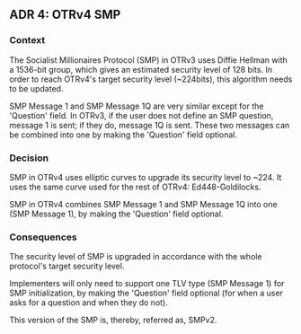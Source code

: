 ## ADR 4: OTRv4 SMP

### Context

The Socialist Millionaires Protocol (SMP) in OTRv3 uses Diffie Hellman with a
1536-bit group, which gives an estimated security level of 128 bits. In order to
reach OTRv4's target security level (~224bits), this algorithm needs to be
updated.

SMP Message 1 and SMP Message 1Q are very similar except for the 'Question'
field. In OTRv3, if the user does not define an SMP question, message 1 is
sent; if they do, message 1Q is sent. These two messages can be combined into
one by making the 'Question' field optional.

### Decision

SMP in OTRv4 uses elliptic curves to upgrade its security level to ~224. It uses
the same curve used for the rest of OTRv4: Ed448-Goldilocks.

SMP in OTRv4 combines SMP Message 1 and SMP Message 1Q into one (SMP Message 1),
by making the 'Question' field optional.

### Consequences

The security level of SMP is upgraded in accordance with the whole protocol's
target security level.

Implementers will only need to support one TLV type (SMP Message 1) for SMP
initialization, by making the 'Question' field optional (for when a user
asks for a question and when they do not).

This version of the SMP is, thereby, referred as, SMPv2.
